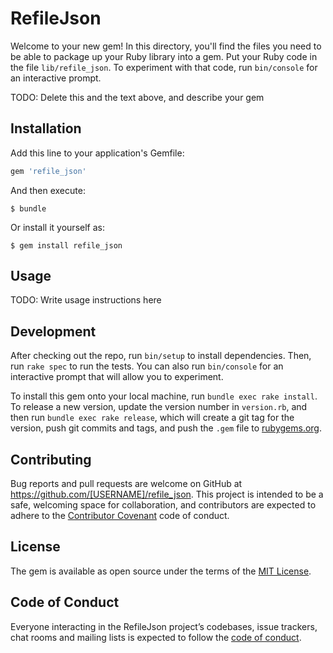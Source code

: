 # RefileJson

Welcome to your new gem! In this directory, you'll find the files you need to be able to package up your Ruby library into a gem. Put your Ruby code in the file `lib/refile_json`. To experiment with that code, run `bin/console` for an interactive prompt.

TODO: Delete this and the text above, and describe your gem

## Installation

Add this line to your application's Gemfile:

```ruby
gem 'refile_json'
```

And then execute:

    $ bundle

Or install it yourself as:

    $ gem install refile_json

## Usage

TODO: Write usage instructions here

## Development

After checking out the repo, run `bin/setup` to install dependencies. Then, run `rake spec` to run the tests. You can also run `bin/console` for an interactive prompt that will allow you to experiment.

To install this gem onto your local machine, run `bundle exec rake install`. To release a new version, update the version number in `version.rb`, and then run `bundle exec rake release`, which will create a git tag for the version, push git commits and tags, and push the `.gem` file to [rubygems.org](https://rubygems.org).

## Contributing

Bug reports and pull requests are welcome on GitHub at https://github.com/[USERNAME]/refile_json. This project is intended to be a safe, welcoming space for collaboration, and contributors are expected to adhere to the [Contributor Covenant](http://contributor-covenant.org) code of conduct.

## License

The gem is available as open source under the terms of the [MIT License](https://opensource.org/licenses/MIT).

## Code of Conduct

Everyone interacting in the RefileJson project’s codebases, issue trackers, chat rooms and mailing lists is expected to follow the [code of conduct](https://github.com/[USERNAME]/refile_json/blob/master/CODE_OF_CONDUCT.md).

